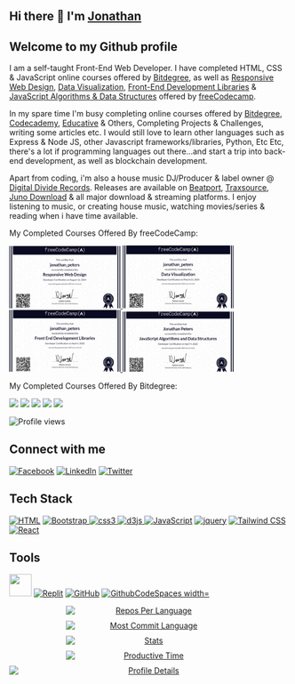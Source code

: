 ## Hi there 👋 I'm [Jonathan](https://qms85.github.io/MyPortfolio/) 
## Welcome to my Github profile

I am a self-taught Front-End Web Developer.
I have completed HTML, CSS & JavaScript online courses offered by [Bitdegree](https://www.bitdegree.org/courses/user/djjonnas/profile), as well as [Responsive Web Design](https://www.freecodecamp.org/certification/Jonathan_Peters/responsive-web-design), [Data Visualization](https://www.freecodecamp.org/certification/Jonathan_Peters/data-visualization),  [Front-End Development Libraries](https://www.freecodecamp.org/certification/Jonathan_Peters/front-end-development-libraries) & [JavaScript Algorithms & Data Structures](https://www.freecodecamp.org/certification/Jonathan_Peters/javascript-algorithms-and-data-structures-v8) offered by [freeCodecamp](https://www.freecodecamp.org/learn/).

In my spare time I'm busy completing online courses offered by [Bitdegree](https://www.bitdegree.org/courses/), [Codecademy](https://www.codecademy.com/), [Educative](https://www.educative.io/) & Others, Completing Projects & Challenges, writing some articles etc.
I would still love to learn other languages such as Express & Node JS, other Javascript frameworks/libraries, Python, Etc Etc, there's a lot if programming languages out there...and start a trip into back-end development, as well as blockchain development.

Apart from coding, i'm also a house music DJ/Producer & label owner @ [Digital Divide Records](https://digitaldividerecords-pty-ltd.github.io/DigitalDivideRecords/). Releases are available on [Beatport](https://www.beatport.com/label/digital-divide-records/100802), [Traxsource](https://www.traxsource.com/label/62753/), [Juno Download](https://www.junodownload.com/labels/Digital+Divide/) & all major download & streaming platforms.
I enjoy listening to music, or creating house music, watching movies/series & reading when i have time available.

My Completed Courses Offered By freeCodeCamp:

<a href="https://www.freecodecamp.org/certification/Jonathan_Peters/responsive-web-design">
<img src="./free1.png" alt="Responsive Web Design" width="200"/>
</a>
<a href="https://www.freecodecamp.org/certification/Jonathan_Peters/data-visualization">
<img src="./free2.png" alt="Data Visualization" width="200"/>
</a>
<a href="https://www.freecodecamp.org/certification/Jonathan_Peters/front-end-development-libraries">
<img src="./free3.png" alt="Front-End-Development-libraries" width="200"/>
</a>
<a href="https://www.freecodecamp.org/certification/Jonathan_Peters/javascript-algorithms-and-data-structures-v8">
<img src="free4.png" alt="JavaScript-Algorithms-And-Data-Structures" width="200"/>
</a>



My Completed Courses Offered By Bitdegree:


<img src="https://github.com/user-attachments/assets/be514097-5b73-4f73-9cfd-6fe565a87d61" width="200">
<img src="https://github.com/user-attachments/assets/641b9e92-c5eb-4a91-b3d1-fbfd4e622231" width="200">
<img src="https://github.com/user-attachments/assets/bc45719d-3444-41c6-bba1-e30f079d1739" width="200">
<img src="https://github.com/user-attachments/assets/771d59b9-a1e5-432b-a1d7-e2e54699d87e" width="200">
<img src="https://github.com/user-attachments/assets/aae7c9a7-a0ef-4f8e-8621-92cc54d5934f" width="200">



![Profile views](https://komarev.com/ghpvc/?username=QMS85&color=blue)




## Connect with me

<p align="left">
  <a href="https://www.facebook.com/2jonathanpeters" target="blank"><img src="https://cdn.jsdelivr.net/gh/devicons/devicon@latest/icons/facebook/facebook-original.svg" alt="Facebook" height="30" width="30"/></a>
  <a href="https://linkedin.com/in/2jonathanpeters" target="blank"><img src="https://cdn.jsdelivr.net/gh/devicons/devicon@latest/icons/linkedin/linkedin-original.svg" alt="LinkedIn" height="30" width="30"/></a>
  <a href="https://twitter.com/DJJonnas85" target="blank"> <img src="https://cdn.jsdelivr.net/gh/devicons/devicon@latest/icons/twitter/twitter-original.svg" alt="Twitter" height="30" width="30"/></a>
</p>

## Tech Stack

<p align="left">
  <a href="https://developer.mozilla.org/en-US/docs/Web/HTML" target="_blank"><img src="https://cdn.jsdelivr.net/gh/devicons/devicon@latest/icons/html5/html5-plain-wordmark.svg" alt="HTML" width="40" height="40"/></a>
  <a href="https://getbootstrap.com" target="_blank"><img src="https://cdn.jsdelivr.net/gh/devicons/devicon@latest/icons/bootstrap/bootstrap-original-wordmark.svg" alt="Bootstrap" width="40" height="40"/> </a>
<a href="https://developer.mozilla.org/en-US/docs/Web/CSS" target="_blank"><img src="https://cdn.jsdelivr.net/gh/devicons/devicon@latest/icons/css3/css3-plain-wordmark.svg" alt="css3" width="40" height="40"/>
  <a href="#"><img src="https://cdn.jsdelivr.net/gh/devicons/devicon@latest/icons/d3js/d3js-original.svg" alt="d3js" width="40" height="40"/>
  <a href="https://developer.mozilla.org/en-US/docs/Web/JavaScript" target="_blank"><img src="https://cdn.jsdelivr.net/gh/devicons/devicon@latest/icons/javascript/javascript-plain.svg" alt="JavaScript" width="40" height="40"/></a>
  <a href="#"><img src="https://cdn.jsdelivr.net/gh/devicons/devicon@latest/icons/jquery/jquery-plain-wordmark.svg" alt="jquery" width="40" height="40"/></a>
  <a href="https://tailwindcss.com/" target="_blank"><img src="https://cdn.jsdelivr.net/gh/devicons/devicon@latest/icons/tailwindcss/tailwindcss-original.svg" alt="Tailwind CSS" width="40" height="40"/></a>
  <a href="https://reactjs.org/" target="_blank"><img src="https://cdn.jsdelivr.net/gh/devicons/devicon@latest/icons/react/react-original.svg" alt="React" width="40" height="40"/></a>
</p>

## Tools

<p align="left">
  <a href="https://code.visualstudio.com/" target="_blank"> <img src="https://cdn.jsdelivr.net/gh/devicons/devicon@latest/icons/vscode/vscode-original.svg" width="40" height="40"/></a>
  <a href="https://replit.com/" target="_blank"><img src="https://cdn.jsdelivr.net/gh/devicons/devicon@latest/icons/replit/replit-original.svg" alt="Replit" width="40" height="40"/></a>
  <a href="https://github.com/" target="_blank"><img src="https://cdn.jsdelivr.net/gh/devicons/devicon@latest/icons/github/github-original.svg" alt="GitHub" width="40" height="40"/></a>
  <a href="https://github.com/" target="_blank"><img src="https://cdn.jsdelivr.net/gh/devicons/devicon@latest/icons/githubcodespaces/githubcodespaces-original.svg" alt="GithubCodeSpaces width="40" height="40"/>
</p>

<div align="center" style="display: flex; flex-wrap: wrap; gap: 10px; justify-content: center;">
  <img src="http://github-profile-summary-cards.vercel.app/api/cards/repos-per-language?username=QMS85&theme=github_dark" alt="Repos Per Language" width="300px">
  <img src="http://github-profile-summary-cards.vercel.app/api/cards/most-commit-language?username=QMS85&theme=github_dark" alt="Most Commit Language" width="300px">
  <img src="http://github-profile-summary-cards.vercel.app/api/cards/stats?username=QMS85&theme=github_dark" alt="Stats" width="300px">
  <img src="http://github-profile-summary-cards.vercel.app/api/cards/productive-time?username=QMS85&theme=github_dark&utcOffset=8" alt="Productive Time" width="300px">
  <img src="http://github-profile-summary-cards.vercel.app/api/cards/profile-details?username=QMS85&theme=github_dark" alt="Profile Details" width="600px">
</div>
